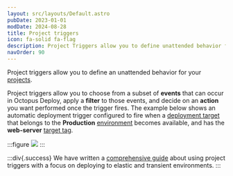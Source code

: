 ```yaml
---
layout: src/layouts/Default.astro
pubDate: 2023-01-01
modDate: 2024-08-28
title: Project triggers
icon: fa-solid fa-flag
description: Project Triggers allow you to define unattended behavior for your project such as automatically deploying a release to an environment.
navOrder: 90
---
```


Project triggers allow you to define an unattended behavior for your [projects](/docs/projects).

Project triggers allow you to choose from a subset of **events** that can occur in Octopus Deploy, apply a **filter** to those events, and decide on an **action** you want performed once the trigger fires. The example below shows an automatic deployment trigger configured to fire when a [deployment target](/docs/infrastructure/) that belongs to the **Production** [environment](/docs/infrastructure/environments) becomes available, and has the **web-server** [target tag](/docs/infrastructure/deployment-targets/target-tags).

:::figure
![](/docs/projects/project-triggers/images/octopus-triggers-diagram.png)
:::

:::div{.success}
We have written a [comprehensive guide](/docs/deployments/patterns/elastic-and-transient-environments) about using project triggers with a focus on deploying to elastic and transient environments.
:::
